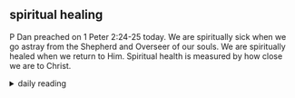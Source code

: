 ## spiritual healing

P Dan preached on 1 Peter 2:24-25 today. We are spiritually sick when we go astray from the Shepherd and Overseer of our souls. We are spiritually healed when we return to Him. Spiritual health is measured by how close we are to Christ.

<details markdown="1">
<summary>daily reading</summary>

| {{ page.date | date: "%B %-d, %Y" }} |
| :-------------: |
| [1 Sam. 16; Rom. 14; Lam. 1; Ps. 32]({% link _Bible/Bible-year-1.md %}) |
| [WCF 9.5; WSC 37; WLC 82]({% link _westminster/westminster-month-2.md %}) |
| [The Athanasian Creed](https://threeforms.org/the-athanasian-creed/) |

</details>